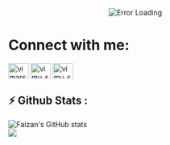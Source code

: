 <center>

![Error Loading](https://media.giphy.com/media/jRtZJvoWxWVJ7uF1cx/giphy.gif)


</center>


<h1 align="left">Connect with me:</h1>
<p align="left">
<a href="https://www.linkedin.com/in/faizan-ahmed-5928b71b6/" target="blank"><img align="center" src="https://raw.githubusercontent.com/rahuldkjain/github-profile-readme-generator/master/src/images/icons/Social/linked-in-alt.svg" alt="vimarsh-sharma-1334a517a" height="30" width="40" /></a>
<a href="https://www.hackerrank.com/faizan10933" target="blank"><img align="center" src="https://raw.githubusercontent.com/rahuldkjain/github-profile-readme-generator/master/src/images/icons/Social/hackerrank.svg" alt="vimu_sama" height="30" width="40" /></a>
<a href="https://leetcode.com/faizan10933/" target="blank"><img align="center" src="https://raw.githubusercontent.com/rahuldkjain/github-profile-readme-generator/master/src/images/icons/Social/leet-code.svg" alt="vimu_sama" height="30" width="40" /></a>
</p>

## ⚡ Github Stats :
![Faizan's GitHub stats](https://github-readme-stats.vercel.app/api?username=Faizan10933&show_icons=true&theme=tokyonight)
<br />
![](https://github-readme-stats.vercel.app/api/top-langs/?username=faizan10933&theme=blue-green&hide_border=false&include_all_commits=false&count_private=false&layout=compact)

